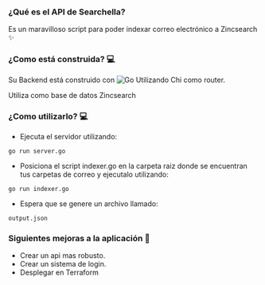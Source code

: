 





### ¿Qué es el API de Searchella? 

Es un maravilloso script para poder indexar correo electrónico a Zincsearch ✨

### ¿Como está construida? 💻

Su Backend está construido con ![Go](https://img.shields.io/badge/go-%2300ADD8.svg?style=for-the-badge&logo=go&logoColor=white)
Utilizando Chi como router.


Utiliza como base de datos Zincsearch

### ¿Como utilizarlo? 💻

- Ejecuta el servidor utilizando:

```
go run server.go
```

- Posiciona el script indexer.go en la carpeta raiz donde se encuentran tus carpetas de correo y ejecutalo utilizando:

```
go run indexer.go
```

- Espera que se genere un archivo llamado:

```
output.json
```


### Siguientes mejoras a la aplicación 🧾
- Crear un api mas robusto.
- Crear un sistema de login.
- Desplegar en Terraform



